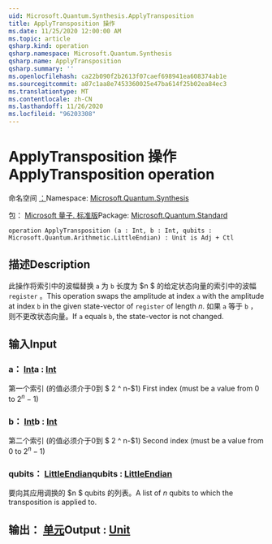 ```yaml
---
uid: Microsoft.Quantum.Synthesis.ApplyTransposition
title: ApplyTransposition 操作
ms.date: 11/25/2020 12:00:00 AM
ms.topic: article
qsharp.kind: operation
qsharp.namespace: Microsoft.Quantum.Synthesis
qsharp.name: ApplyTransposition
qsharp.summary: ''
ms.openlocfilehash: ca22b090f2b2613f07caef698941ea608374ab1e
ms.sourcegitcommit: a87c1aa8e7453360025e47ba614f25b02ea84ec3
ms.translationtype: MT
ms.contentlocale: zh-CN
ms.lasthandoff: 11/26/2020
ms.locfileid: "96203308"
---
```

# <a name="applytransposition-operation"></a><span data-ttu-id="b8d33-102">ApplyTransposition 操作</span><span class="sxs-lookup"><span data-stu-id="b8d33-102">ApplyTransposition operation</span></span>

<span data-ttu-id="b8d33-103">命名空间 [：](xref:Microsoft.Quantum.Synthesis)</span><span class="sxs-lookup"><span data-stu-id="b8d33-103">Namespace: [Microsoft.Quantum.Synthesis](xref:Microsoft.Quantum.Synthesis)</span></span>

<span data-ttu-id="b8d33-104">包： [Microsoft 量子. 标准版](https://nuget.org/packages/Microsoft.Quantum.Standard)</span><span class="sxs-lookup"><span data-stu-id="b8d33-104">Package: [Microsoft.Quantum.Standard](https://nuget.org/packages/Microsoft.Quantum.Standard)</span></span>




```qsharp
operation ApplyTransposition (a : Int, b : Int, qubits : Microsoft.Quantum.Arithmetic.LittleEndian) : Unit is Adj + Ctl
```


## <a name="description"></a><span data-ttu-id="b8d33-105">描述</span><span class="sxs-lookup"><span data-stu-id="b8d33-105">Description</span></span>

<span data-ttu-id="b8d33-106">此操作将索引中的波幅替换 `a` 为 `b` 长度为 $n $ 的给定状态向量的索引中的波幅 `register` 。</span><span class="sxs-lookup"><span data-stu-id="b8d33-106">This operation swaps the amplitude at index `a` with the amplitude at index `b` in the given state-vector of `register` of length $n$.</span></span>  <span data-ttu-id="b8d33-107">如果 `a` 等于 `b` ，则不更改状态向量。</span><span class="sxs-lookup"><span data-stu-id="b8d33-107">If `a` equals `b`, the state-vector is not changed.</span></span>

## <a name="input"></a><span data-ttu-id="b8d33-108">输入</span><span class="sxs-lookup"><span data-stu-id="b8d33-108">Input</span></span>

### <a name="a--int"></a><span data-ttu-id="b8d33-109">a： [Int](xref:microsoft.quantum.lang-ref.int)</span><span class="sxs-lookup"><span data-stu-id="b8d33-109">a : [Int](xref:microsoft.quantum.lang-ref.int)</span></span>

<span data-ttu-id="b8d33-110">第一个索引 (的值必须介于0到 $ 2 ^ n-$1) </span><span class="sxs-lookup"><span data-stu-id="b8d33-110">First index (must be a value from 0 to $2^n - 1$)</span></span>


### <a name="b--int"></a><span data-ttu-id="b8d33-111">b： [Int](xref:microsoft.quantum.lang-ref.int)</span><span class="sxs-lookup"><span data-stu-id="b8d33-111">b : [Int](xref:microsoft.quantum.lang-ref.int)</span></span>

<span data-ttu-id="b8d33-112">第二个索引 (的值必须介于0到 $ 2 ^ n-$1) </span><span class="sxs-lookup"><span data-stu-id="b8d33-112">Second index (must be a value from 0 to $2^n - 1$)</span></span>


### <a name="qubits--littleendian"></a><span data-ttu-id="b8d33-113">qubits： [LittleEndian](xref:Microsoft.Quantum.Arithmetic.LittleEndian)</span><span class="sxs-lookup"><span data-stu-id="b8d33-113">qubits : [LittleEndian](xref:Microsoft.Quantum.Arithmetic.LittleEndian)</span></span>

<span data-ttu-id="b8d33-114">要向其应用调换的 $n $ qubits 的列表。</span><span class="sxs-lookup"><span data-stu-id="b8d33-114">A list of $n$ qubits to which the transposition is applied to.</span></span>



## <a name="output--unit"></a><span data-ttu-id="b8d33-115">输出： [单元](xref:microsoft.quantum.lang-ref.unit)</span><span class="sxs-lookup"><span data-stu-id="b8d33-115">Output : [Unit](xref:microsoft.quantum.lang-ref.unit)</span></span>

